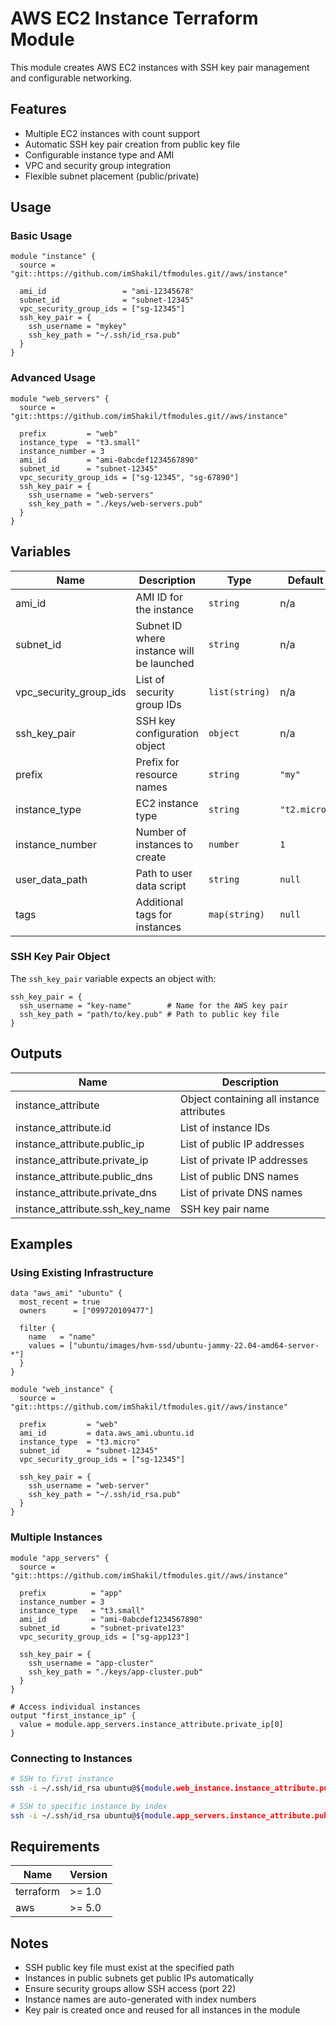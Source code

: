 # AWS EC2 Instance Terraform Module

This module creates AWS EC2 instances with SSH key pair management and configurable networking.

## Features

- Multiple EC2 instances with count support
- Automatic SSH key pair creation from public key file
- Configurable instance type and AMI
- VPC and security group integration
- Flexible subnet placement (public/private)

## Usage

### Basic Usage

```hcl
module "instance" {
  source = "git::https://github.com/imShakil/tfmodules.git//aws/instance"
  
  ami_id                 = "ami-12345678"
  subnet_id              = "subnet-12345"
  vpc_security_group_ids = ["sg-12345"]
  ssh_key_pair = {
    ssh_username = "mykey"
    ssh_key_path = "~/.ssh/id_rsa.pub"
  }
}
```

### Advanced Usage

```hcl
module "web_servers" {
  source = "git::https://github.com/imShakil/tfmodules.git//aws/instance"
  
  prefix         = "web"
  instance_type  = "t3.small"
  instance_number = 3
  ami_id         = "ami-0abcdef1234567890"
  subnet_id      = "subnet-12345"
  vpc_security_group_ids = ["sg-12345", "sg-67890"]
  ssh_key_pair = {
    ssh_username = "web-servers"
    ssh_key_path = "./keys/web-servers.pub"
  }
}
```

## Variables

| Name | Description | Type | Default | Required |
|------|-------------|------|---------|----------|
| ami_id | AMI ID for the instance | `string` | n/a | yes |
| subnet_id | Subnet ID where instance will be launched | `string` | n/a | yes |
| vpc_security_group_ids | List of security group IDs | `list(string)` | n/a | yes |
| ssh_key_pair | SSH key configuration object | `object` | n/a | yes |
| prefix | Prefix for resource names | `string` | `"my"` | no |
| instance_type | EC2 instance type | `string` | `"t2.micro"` | no |
| instance_number | Number of instances to create | `number` | `1` | no |
| user_data_path | Path to user data script | `string` | `null` | no |
| tags | Additional tags for instances | `map(string)` | `null` | no |

### SSH Key Pair Object

The `ssh_key_pair` variable expects an object with:

```hcl
ssh_key_pair = {
  ssh_username = "key-name"        # Name for the AWS key pair
  ssh_key_path = "path/to/key.pub" # Path to public key file
}
```

## Outputs

| Name | Description |
|------|-------------|
| instance_attribute | Object containing all instance attributes |
| instance_attribute.id | List of instance IDs |
| instance_attribute.public_ip | List of public IP addresses |
| instance_attribute.private_ip | List of private IP addresses |
| instance_attribute.public_dns | List of public DNS names |
| instance_attribute.private_dns | List of private DNS names |
| instance_attribute.ssh_key_name | SSH key pair name |

## Examples

### Using Existing Infrastructure

```hcl
data "aws_ami" "ubuntu" {
  most_recent = true
  owners      = ["099720109477"]
  
  filter {
    name   = "name"
    values = ["ubuntu/images/hvm-ssd/ubuntu-jammy-22.04-amd64-server-*"]
  }
}

module "web_instance" {
  source = "git::https://github.com/imShakil/tfmodules.git//aws/instance"
  
  prefix         = "web"
  ami_id         = data.aws_ami.ubuntu.id
  instance_type  = "t3.micro"
  subnet_id      = "subnet-12345"
  vpc_security_group_ids = ["sg-12345"]
  
  ssh_key_pair = {
    ssh_username = "web-server"
    ssh_key_path = "~/.ssh/id_rsa.pub"
  }
}
```

### Multiple Instances

```hcl
module "app_servers" {
  source = "git::https://github.com/imShakil/tfmodules.git//aws/instance"
  
  prefix          = "app"
  instance_number = 3
  instance_type   = "t3.small"
  ami_id          = "ami-0abcdef1234567890"
  subnet_id       = "subnet-private123"
  vpc_security_group_ids = ["sg-app123"]
  
  ssh_key_pair = {
    ssh_username = "app-cluster"
    ssh_key_path = "./keys/app-cluster.pub"
  }
}

# Access individual instances
output "first_instance_ip" {
  value = module.app_servers.instance_attribute.private_ip[0]
}
```

### Connecting to Instances

```bash
# SSH to first instance
ssh -i ~/.ssh/id_rsa ubuntu@${module.web_instance.instance_attribute.public_ip[0]}

# SSH to specific instance by index
ssh -i ~/.ssh/id_rsa ubuntu@${module.app_servers.instance_attribute.public_ip[2]}
```

## Requirements

| Name | Version |
|------|---------|
| terraform | >= 1.0 |
| aws | >= 5.0 |

## Notes

- SSH public key file must exist at the specified path
- Instances in public subnets get public IPs automatically
- Ensure security groups allow SSH access (port 22)
- Instance names are auto-generated with index numbers
- Key pair is created once and reused for all instances in the module
